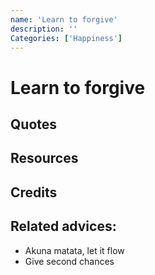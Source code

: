 ```yaml
---
name: 'Learn to forgive'
description: ''
Categories: ['Happiness']
---
```

# Learn to forgive


## Quotes

## Resources

## Credits

## Related advices:

- Akuna matata, let it flow
- Give second chances
